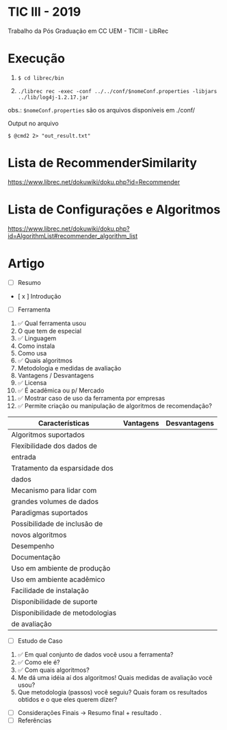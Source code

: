 # TIC III - 2019
Trabalho da Pós Graduação em CC UEM - TICIII - LibRec

Execução 
=============
1. ```$ cd librec/bin```

2. ```./librec rec -exec -conf ../../conf/$nomeConf.properties -libjars ../lib/log4j-1.2.17.jar```

obs.: `$nomeConf.properties` são os arquivos disponíveis em ./conf/

Output no arquivo 

```$ @cmd2 2> "out_result.txt" ```

Lista de RecommenderSimilarity
==============================
https://www.librec.net/dokuwiki/doku.php?id=Recommender

Lista de Configurações e Algoritmos
====================================
https://www.librec.net/dokuwiki/doku.php?id=AlgorithmList#recommender_algorithm_list

Artigo
================================
- [ ] Resumo
- [ x ] Introdução
- [ ] Ferramenta 
1. ✅ Qual ferramenta usou 
2. O que tem de especial
3. ✅ Linguagem
4. Como instala
5. Como usa 
6. ✅ Quais algoritmos 
7. Metodologia e medidas de avaliação 
8. Vantagens / Desvantagens 
9.  ✅ Licensa
10. ✅ É acadêmica ou p/ Mercado
11. ✅ Mostrar caso de uso da ferramenta por empresas
12. ✅ Permite criação ou manipulação de algoritmos de recomendação?

| Características  | Vantagens  | Desvantagens  |
|---|---|---|
| Algoritmos suportados  |   |   |
| Flexibilidade dos dados de
entrada  |   |   |
| Tratamento da esparsidade dos
dados  |   |   |
| Mecanismo para lidar com
grandes volumes de dados  |   |   |
| Paradigmas suportados  |   |   |
| Possibilidade de inclusão de
novos algoritmos  |   |   |
| Desempenho  |   |   |
| Documentação  |   |   |
| Uso em ambiente de produção  |   |   |
| Uso em ambiente acadêmico  |   |   |
| Facilidade de instalação  |   |   |
| Disponibilidade de suporte |   |   |
| Disponibilidade de metodologias
de avaliação |   |   |

- [ ] Estudo de Caso

1. ✅ Em qual conjunto de dados você usou a ferramenta?   
2. ✅ Como ele é? 
3. ✅ Com quais
algoritmos? 
4. Me dá uma idéia aí dos algoritmos! Quais medidas de avaliação você usou? 
5. Que metodologia (passos) você seguiu? Quais foram os resultados obtidos e o que eles querem dizer?

- [ ] Considerações Finais -> Resumo final + resultado .
- [ ] Referências